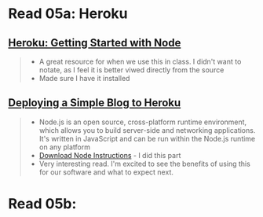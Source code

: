 # Read 05a: Heroku 

## [Heroku: Getting Started with Node](https://devcenter.heroku.com/articles/getting-started-with-nodejs)
> * A great resource for when we use this in class.  I didn't want to notate, as I feel it is better viwed directly from the source 
> * Made sure I have it installed 

## [Deploying a Simple Blog to Heroku](https://howtonode.org/deploy-blog-to-heroku)

> * Node.js is an open source, cross-platform runtime environment, which allows you to build server-side and networking applications. It's written in JavaScript and can be run within the Node.js runtime on any platform
> * [Download Node Instructions](https://nodejs.org/download/) - I did this part
> * Very interesting read. I'm excited to see the benefits of using this for our software and what to expect next.   


# Read 05b: 
## []()
## []()

